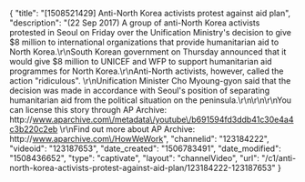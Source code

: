 {
    "title": "[1508521429] Anti-North Korea activists protest against aid plan",
    "description": "(22 Sep 2017) A group of anti-North Korea activists protested in Seoul on Friday over the Unification Ministry's decision to give $8 million to international organizations that provide humanitarian aid to North Korea.\r\nSouth Korean government on Thursday announced that it would give $8 million to UNICEF and WFP to support humanitarian aid programmes for North Korea.\r\nAnti-North activists, however, called the action \"ridiculous\". \r\nUnification Minister Cho Myoung-gyon said that the decision was made in accordance with Seoul's position of separating humanitarian aid from the political situation on the peninsula.\r\n\r\n\r\nYou can license this story through AP Archive: http:\/\/www.aparchive.com\/metadata\/youtube\/b691594fd3ddb41c30e4a4c3b220c2eb \r\nFind out more about AP Archive: http:\/\/www.aparchive.com\/HowWeWork",
    "channelid": "123184222",
    "videoid": "123187653",
    "date_created": "1506783491",
    "date_modified": "1508436652",
    "type": "captivate",
    "layout": "channelVideo",
    "url": "\/c1\/anti-north-korea-activists-protest-against-aid-plan\/123184222-123187653"
}